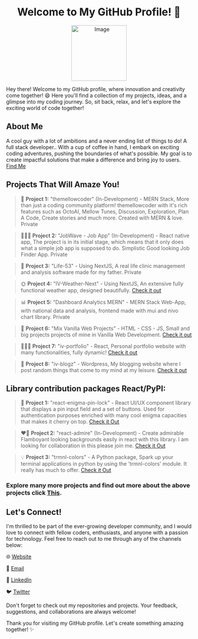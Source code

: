 <div style="text-align:center;"><h1> Welcome to My GitHub Profile! 🌟</h1></div>

<!-- ![GitHub Profile](https://avatars.githubusercontent.com/u/93969099?v=4) -->
<p align='center'>
<img src="https://avatars.githubusercontent.com/u/93969099?v=4" alt="Image" width="150" height="150"/>
</p>
Hey there! Welcome to my GitHub profile, where innovation and creativity come together! 😄 Here you'll find a collection of my projects, ideas, and a glimpse into my coding journey. So, sit back, relax, and let's explore the exciting world of code together!

## About Me

A cool guy with a lot of ambitions and a never ending list of things to do!
A full stack developer.. With a cup of coffee in hand, I embark on exciting coding adventures, pushing the boundaries of what's possible. My goal is to create impactful solutions that make a difference and bring joy to users.
[Find Me](https://iv-portfolio.vercel.app/)

## Projects That Will Amaze You!

>🦑 **Project 1:** "themellowcoder" (In-Development) - MERN Stack, More than just a coding community platform! themellowcoder with it's rich features such as OctoAI, Mellow Tunes, Discussion, Exploration, Plan A Code, Create stories and much more. Created with MERN & love.
> Private

>🤵🏻🌊 **Project 2:** "JobWave - Job App" (In-Development) - React native app, The project is in its initial stage, which means that it only does what a simple job app is supposed to do. Simplistic Good looking Job Finder App.
> Private
 
>🏥 **Project 3:** "Life-53" - Using NextJS, A real life clinic management and analysis software made for my father. 
> Private

>🌞 **Project 4:** "IV-Weather-Next" - Using NextJS, An extensive fully functional weather app, designed beautifully.
> [Check it out](http://iv-weather-next.vercel.app/)

>📊 **Project 5:** "Dashboard Analytics MERN" - MERN Stack Web-App, with national data and analysis, frontend made with mui and nivo chart library.
> Private

>🍨 **Project 6:** "Mix Vanilla Web Projects" - HTML - CSS - JS, Small and big projects projects of mine in Vanilla Web Development.
> [Check it out](https://github.com/Idrisvohra9/Mix-Vanilla-Web-Projects)

>👨🏻‍💻 **Project 7:** "iv-portfolio" - React, Personal portfolio website with many functionalities, fully dynamic!
> [Check it out](https://iv-portfolio.vercel.app/)

>📖 **Project 8:** "iv-blogz" - Wordpress, My blogging website where I post random things that come to my mind at my leisure.
> [Check it out](https://ivblogz.wordpress.com/)

## Library contribution packages React/PyPI:

>🔐 **Project 1:** "react-enigma-pin-lock" - React UI/UX component library that displays a pin input field and a set of buttons. Used for authentication purposes enriched with many cool enigma capacities that makes it cherry on top.
>[Check it Out](https://github.com/Idrisvohra9/react-enigma-pin-lock)

>❤️‍🔥 **Project 2:** "react-admire" (In-Development) - Create admirable Flamboyant looking backgrounds easily in react with this library. I am looking for collaboration in this please join me.
>[Check it Out](https://github.com/Idrisvohra9/react-enigma-pin-lock)

>💡 **Project 3:** "trmnl-colors" - A Python package, Spark up your terminal applications in python by using the 'trmnl-colors' module. It really has much to offer.
>[Check it Out](https://github.com/Idrisvohra9/react-enigma-pin-lock)

### Explore many more projects and find out more about the above projects click [This](https://iv-portfolio.vercel.app/projects).
## Let's Connect!

I'm thrilled to be part of the ever-growing developer community, and I would love to connect with fellow coders, enthusiasts, and anyone with a passion for technology. Feel free to reach out to me through any of the channels below:

🌐 [Website](https://iv-portfolio.vercel.app/)

📧 [Email](mailto:idrishaider987@gmail.com)  

💼 [LinkedIn](https://www.linkedin.com/in/idris-vohra-589106256/)  

🐦 [Twitter](https://twitter.com/VohraIdris60392?t=hOmiCekZaAdpSgZn1iSeYA&s=09)  

Don't forget to check out my repositories and projects. Your feedback, suggestions, and collaborations are always welcome!

Thank you for visiting my GitHub profile. Let's create something amazing together! ✨
